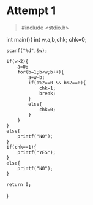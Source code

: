 # Attempt 1
> #include <stdio.h>
 
int main(){
    int w,a,b,chk;
    chk=0;
 
    scanf("%d",&w);
    
    if(w>2){
        a=0;
        for(b=1;b<w;b++){
            a=w-b;
            if(a%2==0 && b%2==0){
                chk=1;
                break;
            }
            else{
                chk=0;
            }
        }
    }
    else{
        printf("NO");
    }
    if(chk==1){
        printf("YES");
    }
    else{
        printf("NO");
    }
 
    return 0;
}

